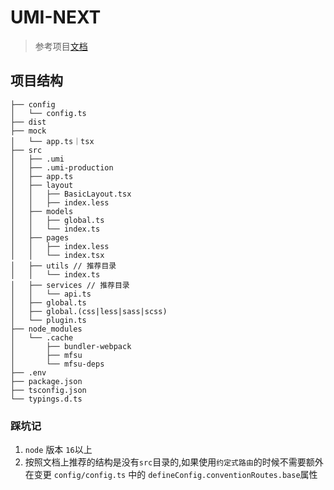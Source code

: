 # UMI-NEXT
> 参考项目[文档](https://next.umijs.org/)

## 项目结构
```
├── config
│   └── config.ts
├── dist
├── mock
│   └── app.ts｜tsx
├── src
│   ├── .umi
│   ├── .umi-production
│   ├── app.ts
│   ├── layout
│   │   ├── BasicLayout.tsx
│   │   ├── index.less
│   ├── models
│   │   ├── global.ts
│   │   └── index.ts
│   ├── pages
│   │   ├── index.less
│   │   └── index.tsx
│   ├── utils // 推荐目录
│   │   └── index.ts
│   ├── services // 推荐目录
│   │   └── api.ts
│   ├── global.ts
│   ├── global.(css|less|sass|scss)
│   └── plugin.ts 
├── node_modules
│   └── .cache
│       ├── bundler-webpack
│       ├── mfsu
│       └── mfsu-deps
├── .env
├── package.json
├── tsconfig.json
└── typings.d.ts
```

### 踩坑记

1. `node` 版本 `16`以上
2. 按照文档上推荐的结构是没有`src`目录的,如果使用`约定式路由`的时候不需要额外在变更 `config/config.ts` 中的 `defineConfig.conventionRoutes.base`属性